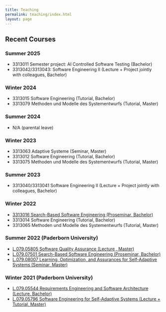 ```yaml
---
title: Teaching
permalink: teaching/index.html
layout: page
---
```


## Recent Courses

### Summer 2025
* 3313011 Semester project: AI Controlled Software Testing (Bachelor)
* 3313042/3313043: Software Engineering II (Lecture + Project jointly with colleagues, Bachelor)

### Winter 2024
* 3313015 Software Engineering (Tutorial, Bachelor)
* 3313079 Methoden und Modelle des Systementwurfs (Tutorial, Master)

### Summer 2024
* N/A (parental leave)

### Winter 2023
* 3313063 Adaptive Systeme (Seminar, Master)
* 3313012 Software Engineering (Tutorial, Bachelor)
* 3313075 Methoden und Modelle des Systementwurfs (Tutorial, Master)

### Summer 2023
* 3313040/3313041 Software Engineering II (Lecture + Project jointly with colleagues, Bachelor)

### Winter 2022
* [3313016 Search-Based Software Engineering (Proseminar, Bachelor)](2022W-SBSE)
* 3313014 Software Engineering (Tutorial, Bachelor)
* 3313065 Methoden und Modelle des Systementwurfs (Tutorial, Master)

### Summer 2022 (Paderborn University)
* [L.079.05805 Software Quality Assurance (Lecture , Master)](2022S-SQA)
* [L.079.07501 Search-Based Software Engineering (Proseminar, Bachelor)](2022S-SBSE)
* [L.079.08007 Learning, Optimization, and Assurances for Self-Adaptive Systems (Seminar, Master)](2022S-LOASAS)

### Winter 2021 (Paderborn University)
* [L.079.05544 Requirements Engineering and Software Architecture (Lecture, Bachelor)](2021W-RESA)
* [L.079.05796 Software Engineering for Self-Adaptive Systems (Lecture + Tutorial, Master)](2021W-SEfSAS)
